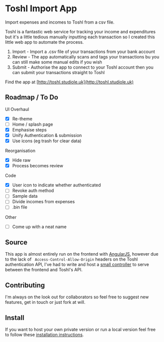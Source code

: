 # Toshl Import App

Import expenses and incomes to Toshl from a csv file.

Toshl is a fantastic web service for tracking your income and expenditures but it's a little tedious manually inputting each transaction so I created this little web app to automate the process.

1. Import - Import a .csv file of your transactions from your bank account
2. Review - The app automatically scans and tags your transactions bu you can still make some manual edits if you wish
3. Submit - Authorise the app to connect to your Toshl account then you can submit your transactions straight to Toshl

Find the app at [http://toshl.studiole.uk](http://toshl.studiole.uk)

## Roadmap / To Do

UI Overhaul
- [x] Re-theme
- [ ] Home / splash page
- [x] Emphasise steps
- [x] Unify Authentication & submission
- [x] Use icons (eg trash for clear data)

Reorganisation
- [x] Hide raw
- [x] Process becomes review

Code
- [x] User icon to indicate whether authenticated
- [ ] Revoke auth method
- [ ] Sample data
- [ ] Divide incomes from expenses
- [ ] .bin file

Other
- [ ] Come up with a neat name

## Source

This app is almost entirely run on the frontend with [AngularJS](https://angularjs.org), however due to the lack of ` Access-Control-Allow-Origin` headers on the Toshl authentication API, I've had to write and host a [small controller](https://github.com/StudioLE/Toshl/blob/master/backend/server.js) to serve between the frontend and Toshl's API.

## Contributing

I'm always on the look out for collaborators so feel free to suggest new features, get in touch or just fork at will.

## Install

If you want to host your own private version or run a local version feel free to follow these [installation instructions](https://github.com/StudioLE/Toshl/blob/master/INSTALL.md).
